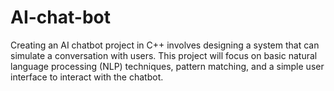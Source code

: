 # AI-chat-bot
Creating an AI chatbot project in C++ involves designing a system that can simulate a conversation with users. This project will focus on basic natural language processing (NLP) techniques, pattern matching, and a simple user interface to interact with the chatbot.
